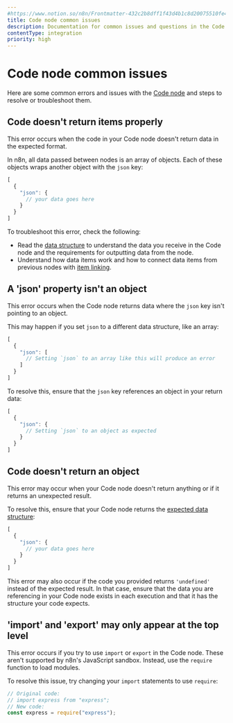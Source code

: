 ```yaml
---
#https://www.notion.so/n8n/Frontmatter-432c2b8dff1f43d4b1c8d20075510fe4
title: Code node common issues 
description: Documentation for common issues and questions in the Code node in n8n, a workflow automation platform. Includes details of the issue and suggested solutions.
contentType: integration
priority: high
---
```


# Code node common issues

Here are some common errors and issues with the [Code node](/integrations/builtin/core-nodes/n8n-nodes-base.code/) and steps to resolve or troubleshoot them.

<!-- vale off -->
## Code doesn't return items properly
<!-- vale on -->

This error occurs when the code in your Code node doesn't return data in the expected format.

In n8n, all data passed between nodes is an array of objects. Each of these objects wraps another object with the `json` key:

```javascript
[
  {
    "json": {
	  // your data goes here
	}
  }
]
```

To troubleshoot this error, check the following:

* Read the [data structure](/data/data-structure/) to understand the data you receive in the Code node and the requirements for outputting data from the node.
* Understand how data items work and how to connect data items from previous nodes with [item linking](/data/data-mapping/data-item-linking/).

<!-- vale off -->
## A 'json' property isn't an object
<!-- vale on -->

This error occurs when the Code node returns data where the `json` key isn't pointing to an object.

This may happen if you set `json` to a different data structure, like an array:

```javascript
[
  {
    "json": [
	  // Setting `json` to an array like this will produce an error
	]
  }
]
```

To resolve this, ensure that the `json` key references an object in your return data:

```javascript
[
  {
    "json": {
	  // Setting `json` to an object as expected
	}
  }
]
```

## Code doesn't return an object

This error may occur when your Code node doesn't return anything or if it returns an unexpected result.

To resolve this, ensure that your Code node returns the [expected data structure](/data/data-structure/):

```javascript
[
  {
    "json": {
	  // your data goes here
	}
  }
]
```

This error may also occur if the code you provided returns `'undefined'` instead of the expected result. In that case, ensure that the data you are referencing in your Code node exists in each execution and that it has the structure your code expects.

## 'import' and 'export' may only appear at the top level

This error occurs if you try to use `import` or `export` in the Code node. These aren't supported by n8n's JavaScript sandbox. Instead, use the `require` function to load modules.

To resolve this issue, try changing your `import` statements to use `require`:

```javascript
// Original code:
// import express from "express";
// New code:
const express = require("express");
```
